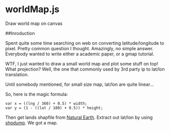 worldMap.js
===========

Draw world map on canvas

##Inroduction

Spent quite some time searching on web on converting latitude/longitude to pixel. Pretty common question I thought. Amazingly, no simple answer. Everybody wanted to write either a academic paper, or a gmap tutorial.

WTF, I just wanted to draw a small world map and plot some stuff on top! What projection? Well, the one that commonly used by 3rd party ip to lat/lon translation.

Until somebody mentioned, for small size map, lat/lon are quite linear...

So, here is the magic formula:

    var x = ((lng / 360) + 0.5) * width;
    var y = (1 - ((lat / 180) + 0.5)) * height;

Then get lands shapfile from [Natural Earth](http://www.naturalearthdata.com/). Extract out lat/lon by using [shpdump](http://shapelib.maptools.org/shapelib-tools.html#shpdump). We got a map.

